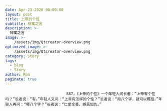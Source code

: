 ```yaml
---
date: Apr-23-2020 00:00:00
layout: post
title: 上帝的个性
subtitle: 神寓之言
description: >-
  神寓之言
image: >-
    /assets/img/Qtcreator-overview.png
optimized_image: >-
    /assets/img/Qtcreator-overview.png
category: Story
tags:
  - blog
  - Story
author: Ron
paginate: true
---
```


							　　887，《上帝的个性》一个年轻人问长者：“上帝有个性吗？”长者说：“有。”年轻人又问：“上帝有怎样的个性？”长者说：“用八个字，就可以概括。”年轻人再问：“哪八个字？”长者说：“仁爱全善，嫉恶如仇。”
							
							
						
